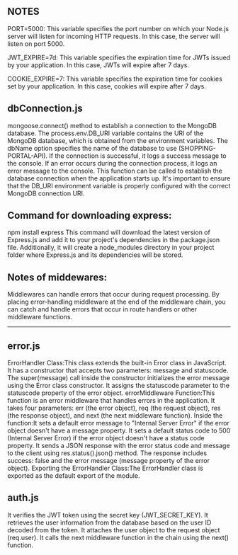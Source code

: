 NOTES
-------
PORT=5000: This variable specifies the port number on which your Node.js server will listen for incoming HTTP requests. In this case, the server will listen on port 5000.

JWT_EXPIRE=7d: This variable specifies the expiration time for JWTs issued by your application. In this case, JWTs will expire after 7 days.

COOKIE_EXPIRE=7: This variable specifies the expiration time for cookies set by your application. In this case, cookies will expire after 7 days.

dbConnection.js
----------------
mongoose.connect() method to establish a connection to the MongoDB database.
The process.env.DB_URI variable contains the URI of the MongoDB database, which is obtained from the environment variables.
The dbName option specifies the name of the database to use (SHOPPING-PORTAL-API).
If the connection is successful, it logs a success message to the console.
If an error occurs during the connection process, it logs an error message to the console.
This function can be called to establish the database connection when the application starts up.
It's important to ensure that the DB_URI environment variable is properly configured with the correct MongoDB connection URI.


Command for downloading express:
--------------------------------------

npm install express
This command will download the latest version of Express.js and add it to your project's dependencies in the package.json file. Additionally, it will create a node_modules directory in your project folder where Express.js and its dependencies will be stored.



Notes of middewares: 
---------------------
Middlewares can handle errors that occur during request processing. By placing error-handling middleware at the end of the middleware chain, you can catch and handle errors that occur in route handlers or other middleware functions.


---------------------------------
error.js
------------
ErrorHandler Class:This class extends the built-in Error class in JavaScript.
It has a constructor that accepts two parameters: message and statuscode.
The super(message) call inside the constructor initializes the error message using the Error class constructor.
It assigns the statuscode parameter to the statuscode property of the error object.
errorMiddleware Function:This function is an error middleware that handles errors in the application.
It takes four parameters: err (the error object), req (the request object), res (the response object), and next (the next middleware function).
Inside the function:It sets a default error message to "Internal Server Error" if the error object doesn't have a message property.
It sets a default status code to 500 (Internal Server Error) if the error object doesn't have a status code property.
It sends a JSON response with the error status code and message to the client using res.status().json() method.
The response includes success: false and the error message (message property of the error object).
Exporting the ErrorHandler Class:The ErrorHandler class is exported as the default export of the module.


auth.js
--------------
It verifies the JWT token using the secret key (JWT_SECRET_KEY).
It retrieves the user information from the database based on the user ID decoded from the token.
It attaches the user object to the request object (req.user).
It calls the next middleware function in the chain using the next() function.

